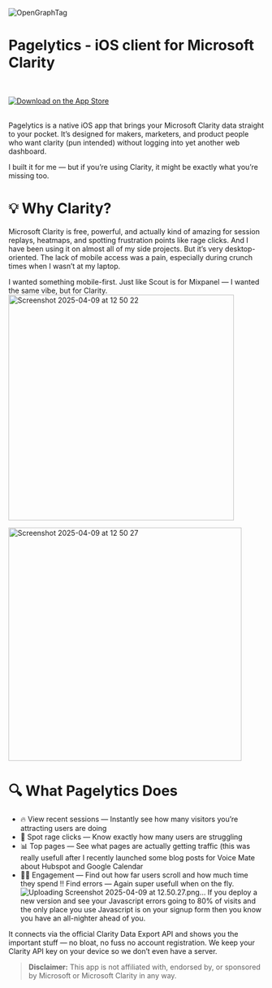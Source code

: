 
![OpenGraphTag](https://github.com/user-attachments/assets/51ceb074-6b4d-4f44-a2e6-aeb85ae55f4d)

# Pagelytics - iOS client for Microsoft Clarity

<br>

[![Download on the App Store](https://developer.apple.com/assets/elements/badges/download-on-the-app-store.svg)](https://apps.apple.com/us/app/pagelytics/id6744327148)

<br>
Pagelytics is a native iOS app that brings your Microsoft Clarity data straight to your pocket. It’s designed for makers, marketers, and product people who want clarity (pun intended) without logging into yet another web dashboard.

I built it for me — but if you’re using Clarity, it might be exactly what you’re missing too.


# 💡 Why Clarity?
Microsoft Clarity is free, powerful, and actually kind of amazing for session replays, heatmaps, and spotting frustration points like rage clicks. And I have been using it on almost all of my side projects. But it’s very desktop-oriented. The lack of mobile access was a pain, especially during crunch times when I wasn’t at my laptop.

I wanted something mobile-first. Just like Scout is for Mixpanel — I wanted the same vibe, but for Clarity.
<img width="444" alt="Screenshot 2025-04-09 at 12 50 22" src="https://github.com/user-attachments/assets/0ddf907e-19a9-4d91-bfe5-c77e21594874" />

<img width="459" alt="Screenshot 2025-04-09 at 12 50 27" src="https://github.com/user-attachments/assets/d0f9e2c5-dc54-4a80-ba07-0c1c55fc10da" />


# 🔍 What Pagelytics Does
- 🔥 View recent sessions — Instantly see how many visitors you’re attracting users are doing
- 🎯 Spot rage clicks — Know exactly how many users are struggling
- 📊 Top pages — See what pages are actually getting traffic (this was really usefull after I recently launched some blog posts for Voice Mate about Hubspot and Google Calendar
- 💪🏻 Engagement — Find out how far users scroll and how much time they spend
‼️ Find errors — Again super usefull when on the fly. ![Uploading Screenshot 2025-04-09 at 12.50.27.png…]()
If you deploy a new version and see your Javascript errors going to 80% of visits and the only place you use Javascript is on your signup form then you know you have an all-nighter ahead of you.

It connects via the official Clarity Data Export API and shows you the important stuff — no bloat, no fuss no account registration. We keep your Clarity API key on your device so we don’t even have a server.

> **Disclaimer:** This app is not affiliated with, endorsed by, or sponsored by Microsoft or Microsoft Clarity in any way.
